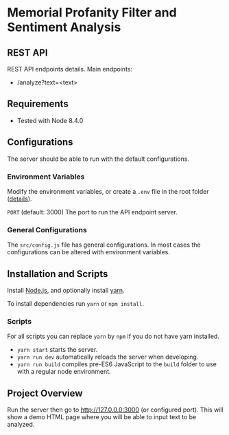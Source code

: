 # Memorial Profanity Filter and Sentiment  Analysis

## REST API

REST API endpoints details. Main endpoints:

* /analyze?text=\<text\>

## Requirements

* Tested with Node 8.4.0

## Configurations

The server should be able to run with the default configurations.

### Environment Variables

Modify the environment variables, or create a `.env` file in the root folder ([details](https://github.com/motdotla/dotenv)).

`PORT` (default: 3000) The port to run the API endpoint server.

### General Configurations

The `src/config.js` file has general configurations. In most cases the configurations can be altered with environment variables.

## Installation and Scripts

Install [Node.js](https://nodejs.org/en/download/current/), and optionally install [yarn](https://yarnpkg.com/).

To install dependencies run `yarn` or `npm install`.

### Scripts

For all scripts you can replace `yarn` by `npm` if you do not have yarn installed.

* `yarn start` starts the server.
* `yarn run dev` automatically reloads the server when developing.
* `yarn run build` compiles pre-ES6 JavaScript to the `build` folder to use with a regular node environment.

## Project Overview

Run the server then go to http://127.0.0.0:3000 (or configured port). This will show a demo HTML page where you will be able to input text to be analyzed.